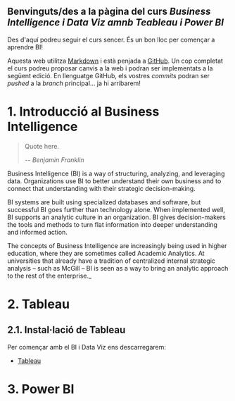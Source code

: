 ## Benvinguts/des a la pàgina del curs _Business Intelligence i Data Viz amnb Teableau i Power BI_

Des d'aquí podreu seguir el curs sencer. És un bon lloc per començar a aprendre BI!

Aquesta web utilitza [Markdown](https://daringfireball.net/projects/markdown/) i està penjada a [GitHub](https://github.com/jantonz/DataViz). Un cop completat el curs podreu proposar canvis a la web i podran ser implementats a la següent edició. En llenguatge GitHub, els vostres _commits_ podran ser _pushed_ a la _branch_ principal... ja hi arribarem!

# 1. Introducció al Business Intelligence

> Quote here.
>
> -- <cite>Benjamin Franklin</cite>


Business Intelligence (BI) is a way of structuring, analyzing, and leveraging data. Organizations use BI to better understand their own business and to connect that understanding with their strategic decision-making.

BI systems are built using specialized databases and software, but successful BI goes further than technology alone. When implemented well, BI supports an analytic culture in an organization. BI gives decision-makers the tools and methods to turn flat information into deeper understanding and informed action.

The concepts of Business Intelligence are increasingly being used in higher education, where they are sometimes called Academic Analytics. At universities that already have a tradition of centralized internal strategic analysis – such as McGill – BI is seen as a way to bring an analytic approach to the rest of the enterprise._

# 2. Tableau

## 2.1. Instal·lació de Tableau

Per començar amb el BI i Data Viz ens descarregarem:
- [Tableau](https://www.tableau.com/)



# 3. Power BI
